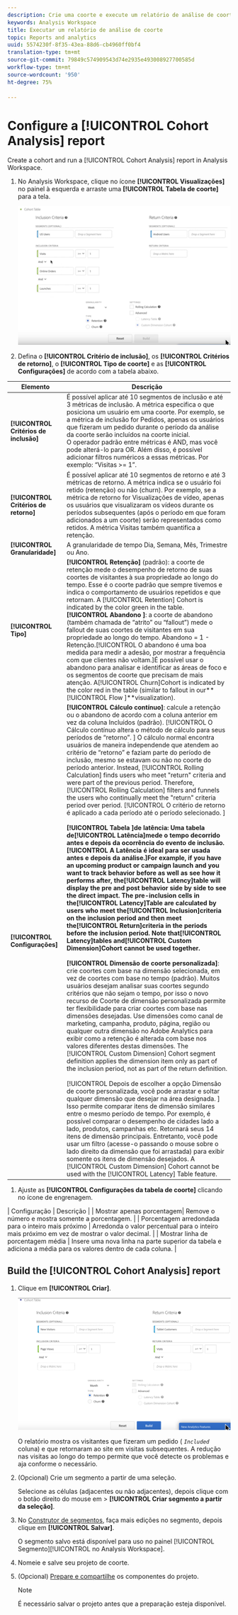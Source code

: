 ```yaml
---
description: Crie uma coorte e execute um relatório de análise de coorte no Analysis Workspace.
keywords: Analysis Workspace
title: Executar um relatório de análise de coorte
topic: Reports and analytics
uuid: 5574230f-8f35-43ea-88d6-cb4960ff0bf4
translation-type: tm+mt
source-git-commit: 79849c574909543d74e2935e493008927700585d
workflow-type: tm+mt
source-wordcount: '950'
ht-degree: 75%

---
```



# Configure a [!UICONTROL Cohort Analysis] report

Create a cohort and run a [!UICONTROL Cohort Analysis] report in Analysis Workspace.

1. No Analysis Workspace, clique no ícone **[!UICONTROL Visualizações]** no painel à esquerda e arraste uma **[!UICONTROL Tabela de coorte]** para a tela.

   ![](assets/cohort-table.png)

1. Defina o **[!UICONTROL Critério de inclusão]**, os **[!UICONTROL Critérios de retorno]**, o **[!UICONTROL Tipo de coorte]** e as **[!UICONTROL Configurações]** de acordo com a tabela abaixo.

| Elemento | Descrição |
|--- |--- |
| **[!UICONTROL Critérios de inclusão]** | É possível aplicar até 10 segmentos de inclusão e até 3 métricas de inclusão. A métrica especifica o que posiciona um usuário em uma coorte. Por exemplo, se a métrica de inclusão for Pedidos, apenas os usuários que fizeram um pedido durante o período da análise da coorte serão incluídos na coorte inicial.<br>O operador padrão entre métricas é AND, mas você pode alterá-lo para OR. Além disso, é possível adicionar filtros numéricos a essas métricas. Por exemplo: “Visitas >= 1”.</br> |
| **[!UICONTROL Critérios de retorno]** | É possível aplicar até 10 segmentos de retorno e até 3 métricas de retorno. A métrica indica se o usuário foi retido (retenção) ou não (churn). Por exemplo, se a métrica de retorno for Visualizações de vídeo, apenas os usuários que visualizaram os vídeos durante os períodos subsequentes (após o período em que foram adicionados a um coorte) serão representados como retidos. A métrica Visitas também quantifica a retenção. |
| **[!UICONTROL Granularidade]** | A granularidade de tempo Dia, Semana, Mês, Trimestre ou Ano. |
| **[!UICONTROL Tipo]** | **[!UICONTROL Retenção]** (padrão): a coorte de retenção mede o desempenho de retorno de suas coortes de visitantes à sua propriedade ao longo do tempo. Esse é o coorte padrão que sempre tivemos e indica o comportamento de usuários repetidos e que retornam. A [!UICONTROL Retention] Cohort is indicated by the color green in the table.<br>**[!UICONTROL Abandono ]**: a coorte de abandono (também chamada de “atrito” ou “fallout”) mede o fallout de suas coortes de visitantes em sua propriedade ao longo do tempo. Abandono = 1 - Retenção.[!UICONTROL O abandono é uma boa medida para medir a adesão, por mostrar a frequência com que clientes não voltam.]É possível usar o abandono para analisar e identificar as áreas de foco e os segmentos de coorte que precisam de mais atenção. A[!UICONTROL Churn]Cohort is indicated by the color red in the table (similar to fallout in our**[!UICONTROL  Flow ]**visualization).</br> |
| **[!UICONTROL Configurações]** | **[!UICONTROL Cálculo contínuo]**: calcule a retenção ou o abandono de acordo com a coluna anterior em vez da coluna Incluídos (padrão). [!UICONTROL O Cálculo contínuo altera o método de cálculo para seus períodos de “retorno”. ] O cálculo normal encontra usuários de maneira independende que atendem ao critério de “retorno” e faziam parte do período de inclusão, mesmo se estavam ou não no coorte do período anterior. Instead, [!UICONTROL Rolling Calculation] finds users who meet &quot;return&quot; criteria and were part of the previous period. Therefore, [!UICONTROL Rolling Calculation] filters and funnels the users who continually meet the &quot;return&quot; criteria period over period. [!UICONTROL O critério de retorno é aplicado a cada período até o período selecionado. ] </br><br>**[!UICONTROL Tabela ]**de latência: Uma tabela de[!UICONTROL Latência]mede o tempo decorrido antes e depois da ocorrência do evento de inclusão.[!UICONTROL A Latência é ideal para ser usada antes e depois da análise.]For example, if you have an upcoming product or campaign launch and you want to track behavior before as well as see how it performs after, the[!UICONTROL Latency]table will display the pre and post behavior side by side to see the direct impact. The pre-inclusion cells in the[!UICONTROL Latency]Table are calculated by users who meet the[!UICONTROL Inclusion]criteria on the inclusion period and then meet the[!UICONTROL Return]criteria in the periods before the inclusion period. Note that[!UICONTROL Latency]tables and[!UICONTROL Custom Dimension]Cohort cannot be used together.</br><br>**[!UICONTROL Dimensão de coorte personalizada]**: crie coortes com base na dimensão selecionada, em vez de coortes com base no tempo (padrão). Muitos usuários desejam analisar suas coortes segundo critérios que não sejam o tempo, por isso o novo recurso de Coorte de dimensão personalizada permite ter flexibilidade para criar coortes com base nas dimensões desejadas. Use dimensões como canal de marketing, campanha, produto, página, região ou qualquer outra dimensão no Adobe Analytics para exibir como a retenção é alterada com base nos valores diferentes destas dimensões. The [!UICONTROL Custom Dimension] Cohort segment definition applies the dimension item only as part of the inclusion period, not as part of the return definition.</br><br>[!UICONTROL Depois de escolher a opção Dimensão de coorte personalizada, você pode arrastar e soltar qualquer dimensão que desejar na área designada. ] Isso permite comparar itens de dimensão similares entre o mesmo período de tempo. Por exemplo, é possível comparar o desempenho de cidades lado a lado, produtos, campanhas etc. Retornará seus 14 itens de dimensão principais. Entretanto, você pode usar um filtro (acesse-o passando o mouse sobre o lado direito da dimensão que foi arrastada) para exibir somente os itens de dimensão desejados. A [!UICONTROL Custom Dimension] Cohort cannot be used with the [!UICONTROL Latency] Table feature.</br> |

1. Ajuste as **[!UICONTROL Configurações da tabela de coorte]** clicando no ícone de engrenagem.

| Configuração | Descrição | | Mostrar apenas porcentagem| Remove o número e mostra somente a porcentagem. | | Porcentagem arredondada para o inteiro mais próximo | Arredonda o valor percentual para o inteiro mais próximo em vez de mostrar o valor decimal. | | Mostrar linha de porcentagem média | Insere uma nova linha na parte superior da tabela e adiciona a média para os valores dentro de cada coluna. |

## Build the [!UICONTROL Cohort Analysis] report

1. Clique em **[!UICONTROL Criar]**.

   ![Resultado da etapa](assets/cohort-report.png)

   O relatório mostra os visitantes que fizeram um pedido ( *`Included`* coluna) e que retornaram ao site em visitas subsequentes. A redução nas visitas ao longo do tempo permite que você detecte os problemas e aja conforme o necessário.
1. (Opcional) Crie um segmento a partir de uma seleção.

   Selecione as células (adjacentes ou não adjacentes), depois clique com o botão direito do mouse em > **[!UICONTROL Criar segmento a partir da seleção]**.

1. No [Construtor de segmentos](/help/components/c-segmentation/c-segmentation-workflow/seg-build.md), faça mais edições no segmento, depois clique em **[!UICONTROL Salvar]**.

   O segmento salvo está disponível para uso no painel [!UICONTROL Segmento][!UICONTROL  no Analysis Workspace].
1. Nomeie e salve seu projeto de coorte.
1. (Opcional) [Prepare e compartilhe](/help/analyze/analysis-workspace/curate-share/curate.md) os componentes do projeto.

   >[!NOTE]
   >
   >É necessário salvar o projeto antes que a preparação esteja disponível.

